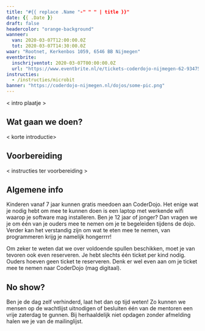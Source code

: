 ```yaml
---
title: "#{{ replace .Name "-" " " | title }}"
date: {{ .Date }}
draft: false
headercolor: "orange-background"
wanneer: 
  van: 2020-03-07T12:00:00.0Z
  tot: 2020-03-07T14:30:00.0Z
waar: "Rootnet, Kerkenbos 1059, 6546 BB Nijmegen"
eventbrite:
  inschrijventot: 2020-03-07T00:00:00.0Z
  url: "https://www.eventbrite.nl/e/tickets-coderdojo-nijmegen-62-93475366337"
instructies:
  - /instructies/microbit
banner: "https://coderdojo-nijmegen.nl/dojos/some-pic.png"
---
```


< intro plaatje >
## Wat gaan we doen?

< korte introductie>

 <!--more-->
## Voorbereiding

< instructies ter voorbereiding >


## Algemene info

Kinderen vanaf 7 jaar kunnen gratis meedoen aan CoderDojo. Het enige wat je nodig hebt om mee te kunnen doen is een
laptop met
werkende wifi waarop je software mag installeren. Ben je 12 jaar of jonger? Dan vragen we je om één van je ouders
mee te nemen
om je te begeleiden tijdens de dojo. Verder kan het verstandig zijn om wat te eten mee te nemen,
van programmeren krijg je namelijk hongerrrr!

Om zeker te weten dat we over voldoende spullen beschikken, moet je van tevoren ook even reserveren. Je hebt slechts
één ticket per kind nodig. Ouders hoeven geen ticket te reserveren.
Denk er wel even aan om je ticket mee te nemen naar CoderDojo (mag digitaal).

## No show?

Ben je de dag zelf verhinderd, laat het dan op tijd weten! Zo kunnen we mensen op de wachtlijst uitnodigen of
besluiten één van de mentoren een vrije zaterdag te gunnen.
Bij herhaaldelijk niet opdagen zonder afmelding halen we je van de mailinglijst.
